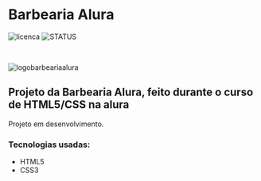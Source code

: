 # Barbearia Alura

![licenca](https://img.shields.io/badge/STATUS-EM%20DESENVOLVIMENTO-green?style=for-the-badge&logo=appveyor)
![STATUS](https://img.shields.io/badge/STATUS-EM%20DESENVOLVIMENTO-green?style=for-the-badge&logo=appveyor)
    
&nbsp;
    
![logobarbeariaalura](https://raw.githubusercontent.com/pedrogobis/Barbearia-Alura/main/assets/pictures/logo-branco.png)


## Projeto da Barbearia Alura, feito durante o curso de HTML5/CSS na alura 
<p>Projeto em desenvolvimento.</p>

### Tecnologias usadas:
- HTML5 
- CSS3
